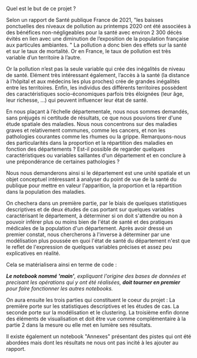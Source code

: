 Quel est le but de ce projet ?


Selon un rapport de Santé publique France de 2021, "les baisses ponctuelles des niveaux de pollution au printemps 2020 ont été associées à des bénéfices non-négligeables pour la santé avec environ 2 300 décès évités en lien avec une diminution de l’exposition de la population française aux particules ambiantes. " La pollution a donc bien des effets sur la santé et sur le taux de mortalité. Or en France, le taux de pollution est très variable d’un territoire à l’autre.

Or la pollution n’est pas la seule variable qui crée des inégalités de niveau de santé. Elément très intéressant également, l’accès à la santé (la distance à l’hôpital et aux médecins les plus proches) crée de grandes inégalités entre les territoires. Enfin, les individus des différents territoires possèdent des caractéristiques socio-économiques parfois très éloignées (leur âge, leur richesse, …) qui peuvent influencer leur état de santé.



En nous plaçant à l’échelle départementale, nous nous sommes demandés, sans préjugés ni certitude de résultats, ce que nous pouvions tirer d'une étude spatiale des maladies. Nous nous concentrons sur des maladies graves et relativement communes, comme les cancers, et non les pathologies courantes comme les rhumes ou la grippe. Remarquons-nous des particularités dans la proportion et la répartition des maladies en fonction des départements ? Est-il possible de regarder quelques caractéristiques ou variables saillantes d'un département et en conclure à une prépondérance de certaines pathologies ?


Nous nous demanderons ainsi si le département est une unité spatiale et un objet conceptuel intéressant à analyser du point de vue de la santé du publique pour mettre en valeur l'apparition, la proportion et la répartition dans la population des maladies. 



On chechera dans un première partie, par le biais de quelques statistiques descriptives et de deux études de cas portant sur quelques variables caractérisant le département, à déterminer si on doit s'attendre ou non à pouvoir inférer plus ou moins bien de l'état de santé et des pratiques médicales de la population d'un département. Après avoir dressé un premier constat, nous chercherons à l'inverse à déterminer par une modélisation plus poussée en quoi l'état de santé du département n'est que le reflet de l'expression de quelques variables précises et assez peu explicatives en réalité.



Cela se matérialisera ainsi en terme de code :

***Le notebook nommé 'main'**, expliquant l'origine des bases de données et precisant les opérations qui y ont été réalisées, **doit tourner en premier** pour faire fonctionner les autres notebooks.*

On aura ensuite les trois parties qui constituent le coeur du projet :
La première porte sur les statistiques descriptives et les études de cas.
La seconde porte sur la modélisation et le clustering.
La troisième enfin donne des éléments de visualisation et doit être vue comme complémentaire à la partie 2 dans la mesure ou elle met en lumière ses résultats.

Il existe également un notebook "Annexes" présentant des pistes qui ont été abordées mais dont les résultats ne nous ont pas incité à les ajouter au rapport. 
